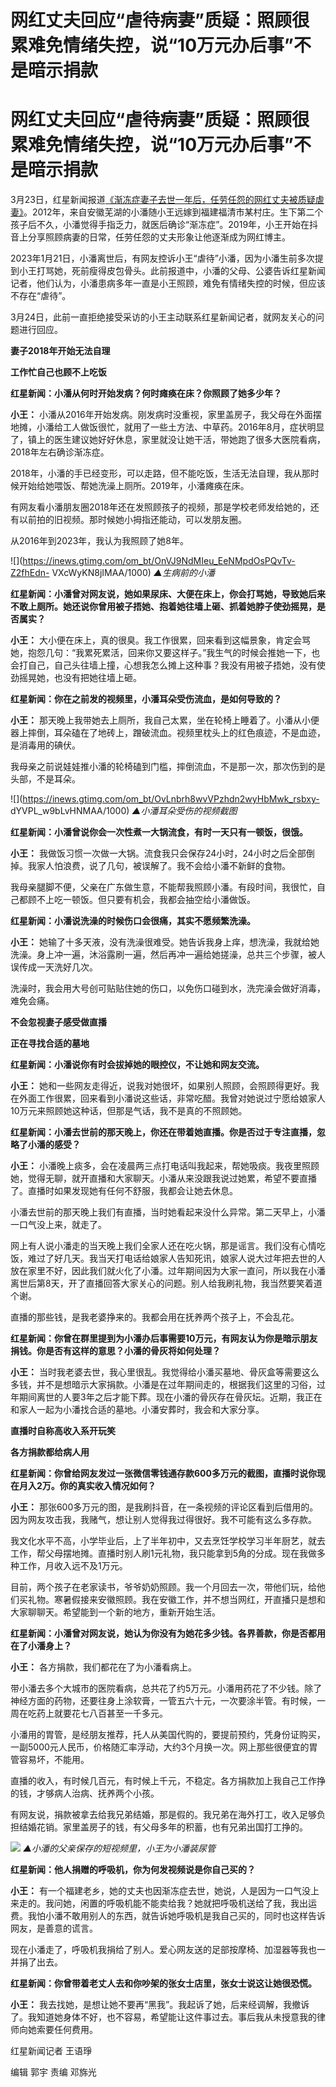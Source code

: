# 网红丈夫回应“虐待病妻”质疑：照顾很累难免情绪失控，说“10万元办后事”不是暗示捐款

# 网红丈夫回应“虐待病妻”质疑：照顾很累难免情绪失控，说“10万元办后事”不是暗示捐款

3月23日，红星新闻报道[《渐冻症妻子去世一年后，任劳任怨的网红丈夫被质疑虐妻》](https://news.qq.com/rain/a/20240323A0891S00)。2012年，来自安徽芜湖的小潘随小王远嫁到福建福清市某村庄。生下第二个孩子后不久，小潘觉得手指乏力，就医后确诊“渐冻症”。2019年，小王开始在抖音上分享照顾病妻的日常，任劳任怨的丈夫形象让他逐渐成为网红博主。

2023年1月21日，小潘离世后，有网友控诉小王“虐待”小潘，因为小潘生前多次提到小王打骂她，死前瘦得皮包骨头。此前报道中，小潘的父母、公婆告诉红星新闻记者，他们认为，小潘患病多年一直是小王照顾，难免有情绪失控的时候，但应该不存在“虐待”。

3月24日，此前一直拒绝接受采访的小王主动联系红星新闻记者，就网友关心的问题进行回应。

**妻子2018年开始无法自理**

**工作忙自己也顾不上吃饭**

**红星新闻：小潘从何时开始发病？何时瘫痪在床？你照顾了她多少年？**

**小王：**
小潘从2016年开始发病。刚发病时没重视，家里盖房子，我父母在外面摆地摊，小潘给工人做饭很忙，就用了一些土方法、中草药。2016年8月，症状明显了，镇上的医生建议她好好休息，家里就没让她干活，带她跑了很多大医院看病，2018年左右确诊渐冻症。

2018年，小潘的手已经变形，可以走路，但不能吃饭，生活无法自理，我从那时候开始给她喂饭、帮她洗澡上厕所。2019年，小潘瘫痪在床。

有网友看小潘朋友圈2018年还在发照顾孩子的视频，那是学校老师发给她的，还有以前拍的旧视频。那时候她小拇指还能动，可以发朋友圈。

从2016年到2023年，我认为我照顾了她8年。

![](https://inews.gtimg.com/om_bt/OnVJ9NdMIeu_EeNMpdOsPQvTv-Z2fhEdn-
VXcWyKN8jIMAA/1000) _▲生病前的小潘_

**红星新闻：小潘曾对网友说，她如果尿床、大便在床上，你会打骂她，导致她后来不敢上厕所。她还说你曾用被子捂她、抱着她往墙上砸、抓着她脖子使劲摇晃，是否属实？**

**小王：**
大小便在床上，真的很臭。我工作很累，回来看到这幅景象，肯定会骂她，抱怨几句：“我累死累活，回来你又要这样子。”我生气的时候会推她一下，也会打自己，自己头往墙上撞，心想我怎么摊上这种事？我没有用被子捂她，没有使劲摇晃她，也没有把她往墙上砸。

**红星新闻：你在之前发的视频里，小潘耳朵受伤流血，是如何导致的？**

**小王：**
那天晚上我带她去上厕所，我自己太累，坐在轮椅上睡着了。小潘从小便器上摔倒，耳朵磕在了地砖上，蹭破流血。视频里枕头上的红色痕迹，不是血迹，是消毒用的碘伏。

我母亲之前说娃娃推小潘的轮椅磕到门槛，摔倒流血，不是那一次，那次伤到的是头部，不是耳朵。

![](https://inews.gtimg.com/om_bt/OvLnbrh8wvVPzhdn2wyHbMwk_rsbxy-
dYVPL_w9bLvHNMAA/1000) _▲小潘耳朵受伤的视频截图_

**红星新闻：小潘曾说你会一次性煮一大锅流食，有时一天只有一顿饭，很饿。**

**小王：** 我做饭习惯一次做一大锅。流食我只会保存24小时，24小时之后全部倒掉。我家人怕浪费，说了几句，被误解了。我不会给小潘不新鲜的食物。

我母亲腿脚不便，父亲在广东做生意，不能帮我照顾小潘。有段时间，我很忙，自己都顾不上吃一顿饭。但只要有机会，我都会抽空给小潘做饭。

**红星新闻：小潘说洗澡的时候伤口会很痛，其实不愿频繁洗澡。**

**小王：**
她输了十多天液，没有洗澡很难受。她告诉我身上痒，想洗澡，我就给她洗澡。身上冲一遍，沐浴露刷一遍，然后再冲一遍给她搓澡，总共三个步骤，被人误传成一天洗好几次。

洗澡时，我会用大号创可贴贴住她的伤口，以免伤口碰到水，洗完澡会做好消毒，难免会痛。

**不会忽视妻子感受做直播**

**正在寻找合适的墓地**

**红星新闻：小潘说你有时会拔掉她的眼控仪，不让她和网友交流。**

**小王：**
她和一些网友走得近，说我对她很坏，如果别人照顾，会照顾得更好。我在外面工作很累，回来看到小潘说这些话，非常吃醋。我曾对她说过宁愿给娘家人10万元来照顾她这种话，但那是气话，我不是真的不照顾她。

**红星新闻：小潘去世前的那天晚上，你还在带着她直播。你是否过于专注直播，忽略了小潘的感受？**

**小王：**
小潘晚上痰多，会在凌晨两三点打电话叫我起来，帮她吸痰。我夜里照顾她，觉得无聊，就开直播和大家聊天。小潘从来没跟我说过她累，希望不要直播了。直播时如果发现她有任何不舒服，我都会让她去休息。

小潘去世前的那天晚上我们有直播，当时她看起来没什么异常。第二天早上，小潘一口气没上来，就走了。

网上有人说小潘走的当天晚上我们全家人还在吃火锅，那是谣言。我们没有心情吃饭，难过了好几天。我当天打电话给娘家人告知死讯，娘家人说大过年把去世的人放在家里不好，因此我们就火化了小潘。过年期间因为大家一直问，所以我在小潘离世后第8天，开了直播回答大家关心的问题。别人给我刷礼物，我当然要笑着道个谢。

直播的那些钱，是我老婆挣来的。我都会用在抚养两个孩子上，不会乱花。

**红星新闻：你曾在群里提到为小潘办后事需要10万元，有网友认为你是暗示朋友捐钱。你是否有这样的意思？小潘的骨灰将如何处理？**

**小王：**
当时我老婆去世，我心里很乱。我觉得给小潘买墓地、骨灰盒等需要这么多钱，并不是想暗示大家捐款。小潘是在过年期间走的，根据我们这里的习俗，过年期间离世的人要3年之后才能下葬。现在小潘的骨灰存在骨灰坛。近期，我正在和家人一起为小潘找合适的墓地。小潘安葬时，我会和大家分享。

**直播时自称高收入系开玩笑**

**各方捐款都给病人用**

**红星新闻：你曾给网友发过一张微信零钱通存款600多万元的截图，直播时说你现在月入2万。你的真实收入情况如何？**

**小王：** 那张600多万元的图，是我刷抖音，在一条视频的评论区看到后借用的。因为网友攻击我，我赌气，想让别人觉得我过得很好。我不可能有这么多存款。

我文化水平不高，小学毕业后，上了半年初中，又去烹饪学校学习半年厨艺，就去工作，帮父母摆地摊。直播时别人刷1元礼物，我只能拿到5角的分成。现在我做多种工作，月收入远不及1万元。

目前，两个孩子在老家读书，爷爷奶奶照顾。我一个月回去一次，带他们玩，给他们买礼物。寒暑假接来安徽照顾。我在安徽工作，并不想当网红，开直播只是想和大家聊聊天。希望能到一个新的地方，重新开始生活。

**红星新闻：小潘曾对网友说，她认为你没有为她花多少钱。各界善款，你是否都用在了小潘身上？**

**小王：** 各方捐款，我们都花在了为小潘看病上。

带小潘去多个大城市的医院看病，总共花了约5万元。小潘用药花了不少钱。除了神经方面的药物，还要往身上涂软膏，一管五六十元，一次要涂半管。有时候，一周在吃药上就要花七八百甚至一千多元。

小潘用的胃管，是经朋友推荐，托人从美国代购的，要提前预约，凭身份证购买，一副5000元人民币，价格随汇率浮动，大约3个月换一次。网上那些很便宜的胃管容易坏，不能用。

直播的收入，有时候几百元，有时候上千元，不稳定。各方捐款加上我自己工作挣的钱，才够病人治病、抚养两个小孩。

有网友说，捐款被拿去给我兄弟结婚，那是假的。我兄弟在海外打工，收入足够负担结婚花销。家里盖房子的钱，有父母多年的积蓄，也有兄弟出国打工挣的。

![](https://inews.gtimg.com/om_bt/Ojtus__EdZ-q8yjMmtAyv1vtvsRzvGh1-T3UDcFm1DFEMAA/1000)
_▲小潘的父亲保存的短视频里，小王为小潘装尿管_

**红星新闻：他人捐赠的呼吸机，你为何发视频说是你自己买的？**

**小王：**
有一个福建老乡，她的丈夫也因渐冻症去世，她说，人是因为一口气没上来走的。我问她，闲置的呼吸机能不能卖给我？她就把呼吸机送给了我，我出运费。我怕小潘不敢用别人的东西，就告诉她呼吸机是我自己买的，同时也这样告诉网友，是善意的谎言。

现在小潘走了，呼吸机我捐给了别人。爱心网友送的足部按摩椅、加湿器等我也一并捐了出去。

**红星新闻：你曾带着老丈人去和你吵架的张女士店里，张女士说这让她很恐慌。**

**小王：**
我去找她，是想让她不要再“黑我”。我起诉了她，后来经调解，我撤诉了。我知道她身体不好，也不容易，希望能让这件事过去。事后我从未授意我的律师向她索要任何费用。

红星新闻记者 王语琤

编辑 郭宇 责编 邓旆光

